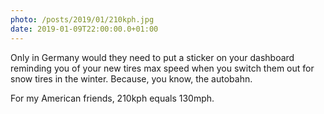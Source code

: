 ```yaml
---
photo: /posts/2019/01/210kph.jpg
date: 2019-01-09T22:00:00.0+01:00
---
```


Only in Germany would they need to put a sticker on your dashboard reminding you of your new tires max speed when you switch them out for snow tires in the winter. Because, you know, the autobahn.

For my American friends, 210kph equals 130mph.
